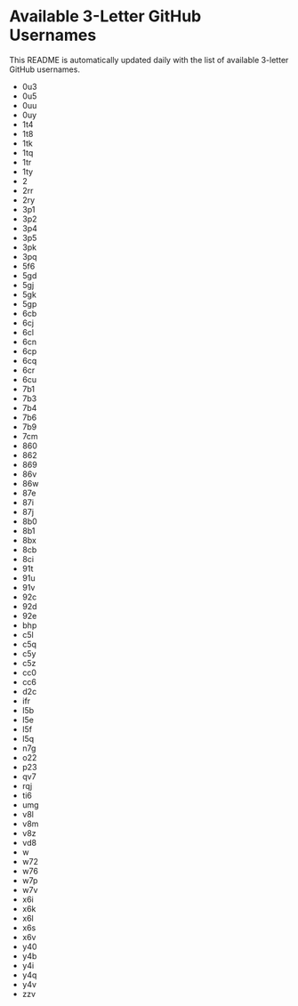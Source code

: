 # Available 3-Letter GitHub Usernames

This README is automatically updated daily with the list of available 3-letter GitHub usernames.

- 0u3
- 0u5
- 0uu
- 0uy
- 1t4
- 1t8
- 1tk
- 1tq
- 1tr
- 1ty
- 2
- 2rr
- 2ry
- 3p1
- 3p2
- 3p4
- 3p5
- 3pk
- 3pq
- 5f6
- 5gd
- 5gj
- 5gk
- 5gp
- 6cb
- 6cj
- 6cl
- 6cn
- 6cp
- 6cq
- 6cr
- 6cu
- 7b1
- 7b3
- 7b4
- 7b6
- 7b9
- 7cm
- 860
- 862
- 869
- 86v
- 86w
- 87e
- 87i
- 87j
- 8b0
- 8b1
- 8bx
- 8cb
- 8ci
- 91t
- 91u
- 91v
- 92c
- 92d
- 92e
- bhp
- c5l
- c5q
- c5y
- c5z
- cc0
- cc6
- d2c
- ifr
- l5b
- l5e
- l5f
- l5q
- n7g
- o22
- p23
- qv7
- rqj
- ti6
- umg
- v8l
- v8m
- v8z
- vd8
- w
- w72
- w76
- w7p
- w7v
- x6i
- x6k
- x6l
- x6s
- x6v
- y40
- y4b
- y4i
- y4q
- y4v
- zzv
